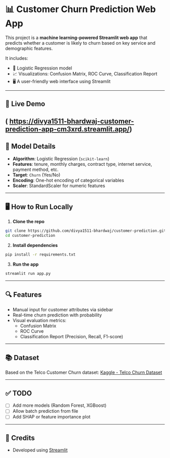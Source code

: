# 📊 Customer Churn Prediction Web App

This project is a **machine learning-powered Streamlit web app** that predicts whether a customer is likely to churn based on key service and demographic features.

It includes:
- 🧠 Logistic Regression model
- 📈 Visualizations: Confusion Matrix, ROC Curve, Classification Report
- 🖥 A user-friendly web interface using Streamlit

---

## 🚀 Live Demo

( https://divya1511-bhardwaj-customer-prediction-app-cm3xrd.streamlit.app/)
---


## 🧠 Model Details

- **Algorithm**: Logistic Regression (`scikit-learn`)
- **Features**: tenure, monthly charges, contract type, internet service, payment method, etc.
- **Target**: `Churn` (Yes/No)
- **Encoding**: One-hot encoding of categorical variables
- **Scaler**: StandardScaler for numeric features

---

## 🖥 How to Run Locally

1. **Clone the repo**
```bash
git clone https://github.com/divya1511-bhardwaj/customer-prediction.git
cd customer-prediction
```

2. **Install dependencies**
```bash
pip install -r requirements.txt
```

3. **Run the app**
```bash
streamlit run app.py
```

---

## 🔍 Features

- Manual input for customer attributes via sidebar
- Real-time churn prediction with probability
- Visual evaluation metrics:
  - Confusion Matrix
  - ROC Curve
  - Classification Report (Precision, Recall, F1-score)

---

## 📚 Dataset

Based on the Telco Customer Churn dataset:
[Kaggle - Telco Churn Dataset](https://www.kaggle.com/blastchar/telco-customer-churn)

---

## ✅ TODO

- [ ] Add more models (Random Forest, XGBoost)
- [ ] Allow batch prediction from file
- [ ] Add SHAP or feature importance plot

---

## 🙌 Credits

- Developed using [Streamlit](https://streamlit.io)


